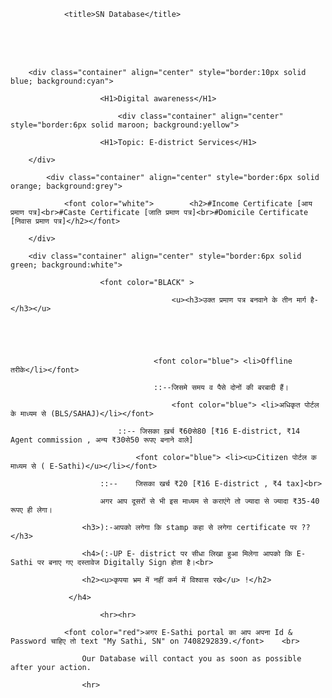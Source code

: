 

<html>

<head>

				<title>SN Database</title>

</head>

<body><br><br><br>	

								

			

		<div class="container" align="center" style="border:10px solid blue; background:cyan">

						<H1>Digital awareness</H1>

							<div class="container" align="center" style="border:6px solid maroon; background:yellow">

						<H1>Topic: E-district Services</H1>

		</div>

			<div class="container" align="center" style="border:6px solid orange; background:grey">

				<font color="white">		<h2>#Income Certificate [आय प्रमाण पत्र]<br>#Caste Certificate [जाति प्रमाण पत्र]<br>#Domicile Certificate [निवास प्रमाण पत्र]</h2></font>

		</div>

		<div class="container" align="center" style="border:6px solid green; background:white">

						<font color="BLACK" >

										<u><h3>उक्त प्रमाण पत्र बनवाने के तीन मार्ग है-</h3></u>

												

					

									<font color="blue">	<li>Offline तरीके</li></font>

									::--जिसमे समय व पैसे दोनों की बरबादी हैं।

										<font color="blue">	<li>अधिकृत पोर्टल के माध्यम से (BLS/SAHAJ)</li></font>

							::-- जिसका ख़र्च ₹60से80 [₹16 E-district, ₹14 Agent commission , अन्य ₹30से50 रूपए बनाने वाले]

								<font color="blue">	<li><u>Citizen पोर्टल क माध्यम से ( E-Sathi)</u></li></font>

						::--	जिसका खर्च ₹20 [₹16 E-district , ₹4 tax]<br>

						अगर आप दूसरों से भी इस माध्यम से कराएंगे तो ज्यादा से ज्यादा ₹35-40 रूपए ही लेगा।

					<h3>):-आपको लगेगा कि stamp कहा से लगेगा certificate पर ??</h3>	

					<h4>(:-UP E- district पर सीधा लिखा हुआ मिलेगा आपको कि E-Sathi पर बनाए गए दस्तावेज Digitally Sign होता है।<br>

					<h2><u>कृपया भ्रम में नहीं कर्म में विश्वास रखे</u> !</h2>

				 </h4>

						<hr><hr>

				<font color="red">अगर E-Sathi portal का आप अपना Id & Password चाहिए तो text "My Sathi, SN" on 7408292839.</font>	<br>

					Our Database will contact you as soon as possible after your action.

					<hr>
</font></div>	


